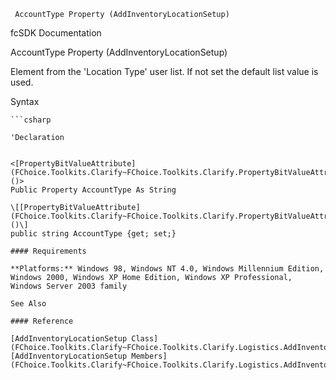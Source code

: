 ﻿     AccountType Property (AddInventoryLocationSetup)                                                   

fcSDK Documentation

AccountType Property (AddInventoryLocationSetup)

Element from the 'Location Type' user list. If not set the default list value is used.

Syntax

```vbnet
```csharp

'Declaration
 

<[PropertyBitValueAttribute](FChoice.Toolkits.Clarify~FChoice.Toolkits.Clarify.PropertyBitValueAttribute.md)()>
Public Property AccountType As String

\[[PropertyBitValueAttribute](FChoice.Toolkits.Clarify~FChoice.Toolkits.Clarify.PropertyBitValueAttribute.md)()\]
public string AccountType {get; set;}

#### Requirements

**Platforms:** Windows 98, Windows NT 4.0, Windows Millennium Edition, Windows 2000, Windows XP Home Edition, Windows XP Professional, Windows Server 2003 family

See Also

#### Reference

[AddInventoryLocationSetup Class](FChoice.Toolkits.Clarify~FChoice.Toolkits.Clarify.Logistics.AddInventoryLocationSetup.md)  
[AddInventoryLocationSetup Members](FChoice.Toolkits.Clarify~FChoice.Toolkits.Clarify.Logistics.AddInventoryLocationSetup_members.md)